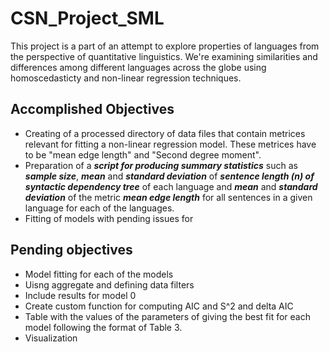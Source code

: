 # CSN_Project_SML
This project is a part of an attempt to explore properties of languages from the perspective of quantitative linguistics. We're examining similarities and differences among different languages across the globe using homoscedasticty and non-linear regression techniques.

## Accomplished Objectives
* Creating of a processed directory of data files that contain metrices relevant for fitting a non-linear regression model. These metrices have to be "mean edge length" and "Second degree moment". 
* Preparation of a ***script for producing summary statistics*** such as ***sample size***, ***mean*** and ***standard deviation*** of ***sentence length (n) of syntactic dependency tree*** of each language and ***mean*** and ***standard deviation*** of the metric ***mean edge length*** for all sentences in a given language for each of the languages. 
* Fitting of models with pending issues for 


## Pending objectives
* Model fitting for each of the models
* Uisng aggregate and defining data filters
* Include results for model 0
* Create custom function for computing AIC and S^2 and delta AIC
* Table with the values of the parameters of giving the best fit for each model following the format of Table 3.
* Visualization
